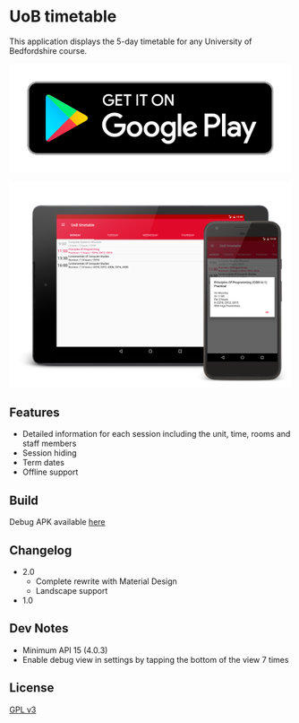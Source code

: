 # UoB timetable

This application displays the 5-day timetable for any University of Bedfordshire 
course.

[![Google Play badge](screenshots/assets/google-play-badge.png "Google Play badge")](https://play.google.com/store/apps/details?id=com.ak.uobtimetable)

![Hero image](screenshots/art/hero.png "Hero image")

## Features

- Detailed information for each session including the unit, time, rooms and 
staff members
- Session hiding
- Term dates
- Offline support

## Build

Debug APK available [here](app/uob-timetable/build/outputs/apk/uob-timetable-debug.apk?raw=true)

## Changelog

- 2.0
	- Complete rewrite with Material Design
	- Landscape support
- 1.0

## Dev Notes

- Minimum API 15 (4.0.3)
- Enable debug view in settings by tapping the bottom of the view 7 times

## License

[GPL v3](license.md)
